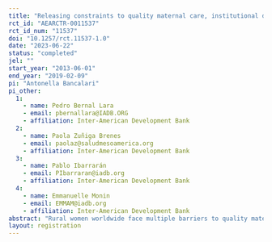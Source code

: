 ```yaml
---
title: "Releasing constraints to quality maternal care, institutional delivery and post-natal care in remote villages of Nicaragua"
rct_id: "AEARCTR-0011537"
rct_id_num: "11537"
doi: "10.1257/rct.11537-1.0"
date: "2023-06-22"
status: "completed"
jel: ""
start_year: "2013-06-01"
end_year: "2019-02-09"
pi: "Antonella Bancalari"
pi_other:
  1:
    - name: Pedro Bernal Lara
    - email: pbernallara@IADB.ORG
    - affiliation: Inter-American Development Bank
  2:
    - name: Paola Zuñiga Brenes
    - email: paolaz@saludmesoamerica.org
    - affiliation: Inter-American Development Bank
  3:
    - name: Pablo Ibarrarán
    - email: PIbarraran@iadb.org
    - affiliation: Inter-American Development Bank
  4:
    - name: Emmanuelle Monin
    - email: EMMAM@iadb.org
    - affiliation: Inter-American Development Bank
abstract: "Rural women worldwide face multiple barriers to quality maternal healthcare, leading to high maternal and infant mortality rates. Demand-side constraints are numerous, but it is believed that fixed costs associated to remoteness -i.e. transportation and accommodation costs- are key. Yet, it is not well understood in the Economics literature the effectiveness of lifting these interlinked constraints. We conducted a randomized controlled experiment to test whether vouchers for transportation to access quality antenatal care and vouchers for transportation and accommodation for institutional delivery and post-natal checks were effective in boosting quality antenatal, post-natal care and institutional delivery among poor, pregnant women, living in remote communities of Nicaragua (at least 4 hours away from skilled health centres and birth centres). All health services were free at the points of use. We randomly allocated 76 community clusters to the treatment and 76 to the control. The intervention was implemented between June 2013 and December 2018. We conducted a census and survey of pregnant women in the 152 community clusters by the end of 2018, and we additionally rely on administrative data. The main research questions are: RQ1 "To what extent releasing transportation and accommodation constraints increase take-up of ante-natal care?" RQ2 "To what extent releasing these constraints increase institutional delivery?" RQ3 "To what extent releasing these constraints improves take-up of post-natal checks for mothers and newborns?"."
layout: registration
---
```


